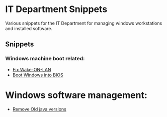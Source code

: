 # IT Department Snippets
Various snippets for the IT Department for managing windows workstations and installed software.


## Snippets

### Windows machine boot related:
- [Fix Wake-ON-LAN](./Windows%20Boot/Fix-WOL/README.md)
- [Boot Windows into BIOS](./Windows%20Boot/README.md)


# Windows software management:
- [Remove Old java versions](./Windows%20Software/Remove-OldJava/README.md)






